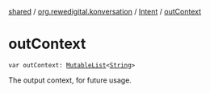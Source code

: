 [shared](../../index.md) / [org.rewedigital.konversation](../index.md) / [Intent](index.md) / [outContext](./out-context.md)

# outContext

`var outContext: `[`MutableList`](https://kotlinlang.org/api/latest/jvm/stdlib/kotlin.collections/-mutable-list/index.html)`<`[`String`](https://kotlinlang.org/api/latest/jvm/stdlib/kotlin/-string/index.html)`>`

The output context, for future usage.

